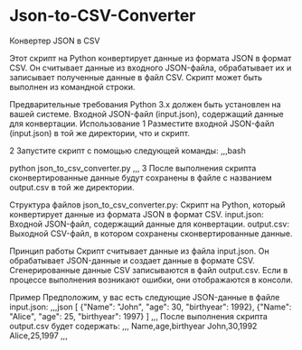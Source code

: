 # Json-to-CSV-Converter
Конвертер JSON в CSV

Этот скрипт на Python конвертирует данные из формата JSON в формат CSV. Он считывает данные из входного JSON-файла, обрабатывает их и записывает полученные данные в файл CSV. Скрипт может быть выполнен из командной строки.

Предварительные требования
Python 3.x должен быть установлен на вашей системе.
Входной JSON-файл (input.json), содержащий данные для конвертации.
Использование
1 Разместите входной JSON-файл (input.json) в той же директории, что и скрипт.

2 Запустите скрипт с помощью следующей команды: 
,,,bash

python json_to_csv_converter.py
,,,
3 После выполнения скрипта сконвертированные данные будут сохранены в файле с названием output.csv в той же директории.

Структура файлов
json_to_csv_converter.py: Скрипт на Python, который конвертирует данные из формата JSON в формат CSV.
input.json: Входной JSON-файл, содержащий данные для конвертации.
output.csv: Выходной CSV-файл, в котором сохранены сконвертированные данные.

Принцип работы
Скрипт считывает данные из файла input.json.
Он обрабатывает JSON-данные и создает данные в формате CSV.
Сгенерированные данные CSV записываются в файл output.csv.
Если в процессе выполнения возникают ошибки, они отображаются в консоли.

Пример
Предположим, у вас есть следующие JSON-данные в файле input.json:
,,,json
[
    {"Name": "John", "age": 30, "birthyear": 1992},
    {"Name": "Alice", "age": 25, "birthyear": 1997}
]
,,,
После выполнения скрипта output.csv будет содержать:
,,,
Name,age,birthyear
John,30,1992
Alice,25,1997
,,,
